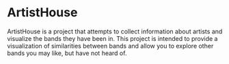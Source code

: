 # ArtistHouse

ArtistHouse is a project that attempts to collect information about artists and visualize the bands they have been in. 
This project is intended to provide a visualization of similarities between bands and allow you to explore other bands
you may like, but have not heard of.
